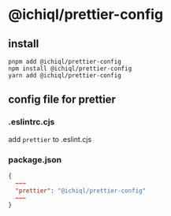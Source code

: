 # @ichiql/prettier-config

## install

```shell
pnpm add @ichiql/prettier-config
npm install @ichiql/prettier-config
yarn add @ichiql/prettier-config
```

## config file for prettier

### .eslintrc.cjs

add `prettier` to .eslint.cjs

### package.json

```json:package.json
{
  ~~~
  "prettier": "@ichiql/prettier-config"
  ~~~
}
```
